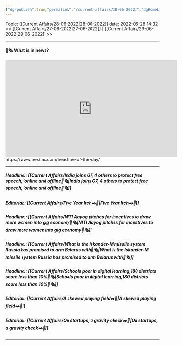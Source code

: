 ```yaml
---
{"dg-publish":true,"permalink":"/current-affairs/28-06-2022/","dgHomeLink":true,"dgPassFrontmatter":false}
---
```



Topic: [[Current Affairs/28-06-2022|28-06-2022]]
date: 2022-06-28 14:32
<< [[Current Affairs/27-06-2022|27-06-2022]] | [[Current Affairs/29-06-2022|29-06-2022]] >>

----
#### 📰🗞️ What is in news? 
 <iframe width="560" height="315" src="https://www.youtube-nocookie.com/embed/videoseries?list=PL1sgm5x8M9FBddLMD9ZAEEYl6HoSAbej1" title="YouTube video player" frameborder="0" allow="accelerometer; autoplay; clipboard-write; encrypted-media; gyroscope; picture-in-picture" allowfullscreen></iframe>
https://www.nextias.com/headline-of-the-day/

---
##### Headline:: [[Current Affairs/India joins G7, 4 others to protect free speech, ‘online and offline📰🗞️|India joins G7, 4 others to protect free speech, ‘online and offline📰🗞️]]
##### Editorial:: [[Current Affairs/Five Year Itch✒️💭|Five Year Itch✒️💭]]
##### Headline:: [[Current Affairs/NITI Aayog pitches for incentives to draw more women into gig economy📰🗞️|NITI Aayog pitches for incentives to draw more women into gig economy📰🗞️]]
##### Headline:: [[Current Affairs/What is the Iskander-M missile system Russia has promised to arm Belarus with📰🗞️|What is the Iskander-M missile system Russia has promised to arm Belarus with📰🗞️]]
##### Headline:: [[Current Affairs/Schools poor in digital learning,180 districts score less than 10%📰🗞️|Schools poor in digital learning,180 districts score less than 10%📰🗞️]]
##### Editorial:: [[Current Affairs/A skewed playing field✒️💭|A skewed playing field✒️💭]]
##### Editorial:: [[Current Affairs/On startups, a gravity check✒️💭|On startups, a gravity check✒️💭]]


----
